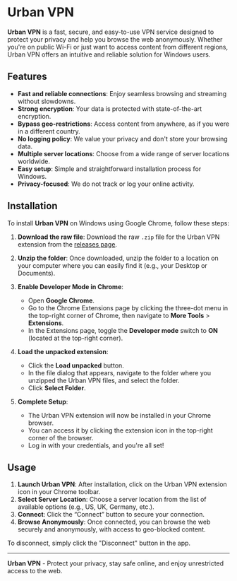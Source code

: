 # Urban VPN

**Urban VPN** is a fast, secure, and easy-to-use VPN service designed to protect your privacy and help you browse the web anonymously. Whether you're on public Wi-Fi or just want to access content from different regions, Urban VPN offers an intuitive and reliable solution for Windows users.

## Features

- **Fast and reliable connections**: Enjoy seamless browsing and streaming without slowdowns.
- **Strong encryption**: Your data is protected with state-of-the-art encryption.
- **Bypass geo-restrictions**: Access content from anywhere, as if you were in a different country.
- **No logging policy**: We value your privacy and don't store your browsing data.
- **Multiple server locations**: Choose from a wide range of server locations worldwide.
- **Easy setup**: Simple and straightforward installation process for Windows.
- **Privacy-focused**: We do not track or log your online activity.

## Installation

To install **Urban VPN** on Windows using Google Chrome, follow these steps:

1. **Download the raw file**: Download the raw `.zip` file for the Urban VPN extension from the [releases page](#).
   
2. **Unzip the folder**: Once downloaded, unzip the folder to a location on your computer where you can easily find it (e.g., your Desktop or Documents).

3. **Enable Developer Mode in Chrome**:
   - Open **Google Chrome**.
   - Go to the Chrome Extensions page by clicking the three-dot menu in the top-right corner of Chrome, then navigate to **More Tools** > **Extensions**.
   - In the Extensions page, toggle the **Developer mode** switch to **ON** (located at the top-right corner).

4. **Load the unpacked extension**:
   - Click the **Load unpacked** button.
   - In the file dialog that appears, navigate to the folder where you unzipped the Urban VPN files, and select the folder.
   - Click **Select Folder**.

5. **Complete Setup**:
   - The Urban VPN extension will now be installed in your Chrome browser.
   - You can access it by clicking the extension icon in the top-right corner of the browser.
   - Log in with your credentials, and you're all set!

## Usage

1. **Launch Urban VPN**: After installation, click on the Urban VPN extension icon in your Chrome toolbar.
2. **Select Server Location**: Choose a server location from the list of available options (e.g., US, UK, Germany, etc.).
3. **Connect**: Click the “Connect” button to secure your connection.
4. **Browse Anonymously**: Once connected, you can browse the web securely and anonymously, with access to geo-blocked content.

To disconnect, simply click the "Disconnect" button in the app.

---

**Urban VPN** - Protect your privacy, stay safe online, and enjoy unrestricted access to the web.

